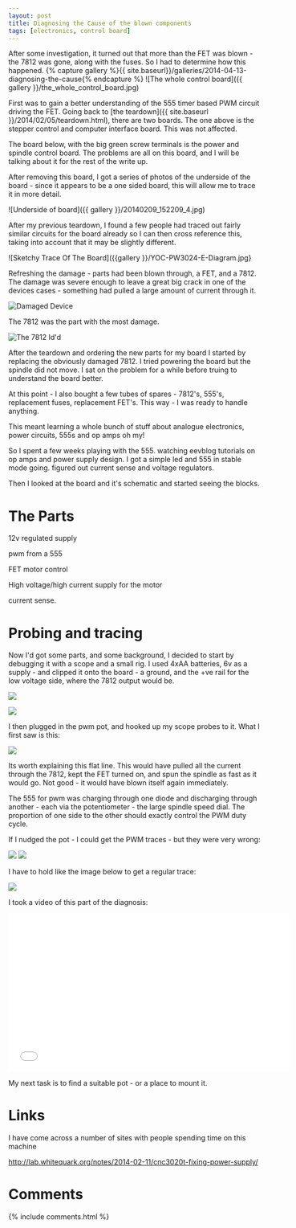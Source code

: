 ```yaml
---
layout: post
title: Diagnosing the Cause of the blown components
tags: [electronics, control board]
---
```

After some investigation, it turned out that more than the FET was blown - the 7812 was gone, along with the fuses. So I had to determine how this happened. 
{% capture gallery %}{{ site.baseurl}}/galleries/2014-04-13-diagnosing-the-cause{% endcapture %}
![The whole control board]({{ gallery }}/the_whole_control_board.jpg)

First was to gain a better understanding of the 555 timer based PWM circuit driving the FET. Going back to [the teardown]({{ site.baseurl }}/2014/02/05/teardown.html), there are two boards. The one above is the stepper control and computer interface board. This was not affected.
 
The board below, with the big green screw terminals is the power and spindle control board. The problems are all on this board, and I will be talking about it for the rest of the write up.

After removing this board, I got a series of photos of the underside of the board - since it appears to be a one sided board, this will allow me to trace it in more detail.

![Underside of board]({{ gallery }}/20140209_152209_4.jpg)

After my previous teardown, I found a few people had traced out fairly similar circuits for the board already so I can then cross reference this, taking into account that it may be slightly different.
 
![Sketchy Trace Of The Board]({{gallery }}/YOC-PW3024-E-Diagram.jpg}

Refreshing the damage - parts had been blown through, a FET, and a 7812. The damage was severe enough to leave a great big crack in one of the devices cases - something had pulled a large amount of current through it.

![Damaged Device]({{gallery}}/20140209_152239_1.jpg)

The 7812 was the part with the most damage.

![The 7812 Id'd]({{gallery}}/20140209_152321.jpg)

After the teardown and ordering the new parts for my board
I started by replacing the obviously damaged 7812.
I tried powering the board but the spindle did not move.
I sat on the problem for a while before truing to understand the board better.

At this point - I also bought a few tubes of spares - 7812's, 555's, replacement fuses, replacement FET's. This way - I was ready to handle anything. 

This meant learning a whole bunch of stuff about analogue electronics, power circuits, 555s and op amps oh my!

So I spent a few weeks playing with the 555. watching eevblog tutorials on op amps and power supply design.
I got a simple led and 555 in stable mode going. figured out current sense and voltage regulators.

Then I looked at the board and it's schematic and started seeing the blocks.

# The Parts

12v regulated supply

pwm from a 555

FET motor control

High voltage/high current supply for the motor

current sense.

# Probing and tracing

Now I'd got some parts, and some background, I decided to start by debugging it with a scope and a small rig. I used 4xAA batteries, 6v as a supply - and clipped it onto the board - a ground, and the +ve rail for the low voltage side, where the 7812 output would be.

![]({{gallery}}/IMG_3402.JPG) 

![]({{gallery}}/IMG_3403.JPG)

I then plugged in the pwm pot, and hooked up my scope probes to it.  What I first saw is this: 

![]({{gallery}}/IMG_3407.JPG)

Its worth explaining this flat line. This would have pulled all the current through the 7812, kept the FET turned on, and spun the spindle as fast as it would go. Not good - it would have blown itself again immediately.

The 555 for pwm was charging through one diode and discharging through another - each via the potentiometer - the large spindle speed dial. The proportion of one side to the other should exactly control the PWM duty cycle.
 
If I nudged the pot - I could get the PWM traces - but they were very wrong:
 
![]({{gallery}}/IMG_3404.JPG)
![]({{gallery}}/IMG_3405.JPG)
 
I have to hold like the image below to get a regular trace:

![]({{gallery}}/IMG_3406.JPG)

I took a video of this part of the diagnosis:

<iframe width="560" height="315" src="//www.youtube.com/embed/tccpqdDlxg8" frameborder="0" allowfullscreen="true"></iframe>



My next task is to find a suitable pot - or a place to mount it.

 
# Links

I have come across a number of sites with people spending time on this machine

<http://lab.whitequark.org/notes/2014-02-11/cnc3020t-fixing-power-supply/>

<h1>Comments</h1>
{% include comments.html %}
